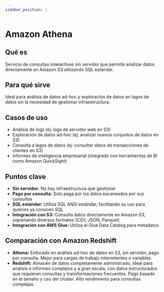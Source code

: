```yaml
---
sidebar_position: 1
---
```


# Amazon Athena

## Qué es
Servicio de consultas interactivas sin servidor que permite analizar datos directamente en Amazon S3 utilizando SQL estándar.

## Para qué sirve
Ideal para análisis de datos ad-hoc y exploración de datos en lagos de datos sin la necesidad de gestionar infraestructura.

## Casos de uso
- Análisis de logs (ej: logs de servidor web en S3)
- Exploración de datos ad-hoc (ej: analizar nuevos conjuntos de datos en S3)
- Consulta a lagos de datos (ej: consultar datos de transacciones de clientes en S3)
- Informes de inteligencia empresarial (integrado con herramientas de BI como Amazon QuickSight)

## Puntos clave
- **Sin servidor:** No hay infraestructura que gestionar
- **Pago por consulta:** Solo paga por los datos escaneados por sus consultas
- **SQL estándar:** Utiliza SQL ANSI estándar, facilitando su uso para quienes ya conocen SQL
- **Integración con S3:** Consulta datos directamente en Amazon S3, soportando diversos formatos (CSV, JSON, Parquet)
- **Integración con AWS Glue:** Utiliza el Glue Data Catalog para metadatos

## Comparación con Amazon Redshift
- **Athena:** Enfocado en análisis ad-hoc de datos en S3, sin servidor, pago por consulta. Mejor para cargas de trabajo intermitentes o variables.
- **Redshift:** Almacén de datos completamente administrado, ideal para análisis e informes complejos y a gran escala, con datos estructurados que requieren consultas y transformaciones frecuentes. Pago basado en el tamaño y uso del clúster. Alto rendimiento para consultas complejas. 